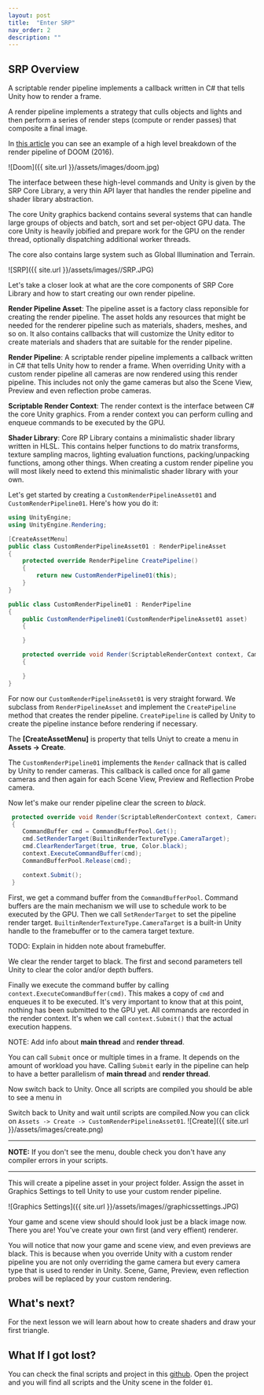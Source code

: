 ```yaml
---
layout: post
title:  "Enter SRP"
nav_order: 2
description: ""
---
```


## SRP Overview

A scriptable render pipeline implements a callback written in C# that tells Unity how to render a frame. 

A render pipeline implements a strategy that culls objects and lights and then perform a series of render steps (compute or render passes) that composite a final image. 

In [this article](http://www.adriancourreges.com/blog/2016/09/09/doom-2016-graphics-study/) you can see an example of a high level breakdown of the render pipeline of DOOM (2016).

![Doom]({{ site.url }}/assets/images/doom.jpg)

The interface between these high-level commands and Unity is given by the SRP Core Library, a very thin API layer that handles the render pipeline and shader library abstraction. 

The core Unity graphics backend contains several systems that can handle large groups of objects and batch, sort and set per-object GPU data. The core Unity is heavily jobified and prepare work for the GPU on the render thread, optionally dispatching additional worker threads.

The core also contains large system such as Global Illumination and Terrain.

![SRP]({{ site.url }}/assets/images//SRP.JPG)

Let's take a closer look at what are the core components of SRP Core Library and how to start creating our own render pipeline.

__Render Pipeline Asset__: The pipeline asset is a factory class reponsible for creating the render pipeline. The asset holds any resources that might be needed for the renderer pipeline such as materials, shaders, meshes, and so on. It also contains callbacks that will customize the Unity editor to create materials and shaders that are suitable for the render pipeline.

__Render Pipeline__: A scriptable render pipeline implements a callback written in C# that tells Unity how to render a frame. When overriding Unity with a custom render pipeline all cameras are now rendered using this render pipeline. This includes not only the game cameras but also the Scene View, Preview and even reflection probe cameras.

__Scriptable Render Context__: The render context is the interface between C# the core Unity graphics. From a render context you can perform culling and enqueue commands to be executed by the GPU.

__Shader Library__: Core RP Library contains a minimalistic shader library written in HLSL. This contains helper functions to do matrix transforms, texture sampling macros, lighting evaluation functions, packing/unpacking functions, among other things. When creating a custom render pipeline you will most likely need to extend this minimalistic shader library with your own. 

Let's get started by creating a `CustomRenderPipelineAsset01` and `CustomRenderPipeline01`. Here's how you do it:

```csharp
using UnityEngine;
using UnityEngine.Rendering;

[CreateAssetMenu]
public class CustomRenderPipelineAsset01 : RenderPipelineAsset
{
    protected override RenderPipeline CreatePipeline()
    {
        return new CustomRenderPipeline01(this);
    }
}
```

```csharp
public class CustomRenderPipeline01 : RenderPipeline
{
    public CustomRenderPipeline01(CustomRenderPipelineAsset01 asset)
    {

    } 

    protected override void Render(ScriptableRenderContext context, Camera[] cameras)
    {

    }
}
```

For now our `CustomRenderPipelineAsset01` is very straight forward. We subclass from `RenderPipelineAsset` and implement the `CreatePipeline` method that creates the render pipeline. `CreatePipeline` is called by Unity to create the pipeline instance before rendering if necessary.

The __[CreateAssetMenu]__ is property that tells Uniyt to create a menu in __Assets -> Create__. 

The `CustomRenderPipeline01` implements the `Render` callnack that is called by Unity to render cameras. This callback is called once for all game cameras and then again for each Scene View, Preview and Reflection Probe camera. 

Now let's make our render pipeline clear the screen to _black_.

```csharp
 protected override void Render(ScriptableRenderContext context, Camera[] cameras)
 {
    CommandBuffer cmd = CommandBufferPool.Get();
    cmd.SetRenderTarget(BuiltinRenderTextureType.CameraTarget);
    cmd.ClearRenderTarget(true, true, Color.black);
    context.ExecuteCommandBuffer(cmd);
    CommandBufferPool.Release(cmd);

    context.Submit();
 }
```

First, we get a command buffer from the `CommandBufferPool`. Command buffers are the main mechanism we will use to schedule work to be executed by the GPU. Then we call `SetRenderTarget` to set the pipeline render target. `BuiltinRenderTextureType.CameraTarget` is a built-in Unity handle to the framebuffer or to the camera target texture.

TODO: Explain in hidden note about framebuffer.

We clear the render target to black. The first and second parameters tell Unity to clear the color and/or depth buffers.

Finally we execute the command buffer by calling `context.ExecuteCommandBuffer(cmd)`. This makes a copy of `cmd` and enqueues it to be executed. It's very important to know that at this point, nothing has been submitted to the GPU yet. All commands are recorded in the render context. It's when we call `context.Submit()` that the actual execution happens. 

NOTE: Add info about __main thread__ and __render thread__.

You can call `Submit` once or multiple times in a frame. It depends on the amount of workload you have. Calling `Submit` early in the pipeline can help to have a better parallelism of __main thread__ and __render thread__.

Now switch back to Unity. Once all scripts are compiled you should be able to see a menu in 

Switch back to Unity and wait until scripts are compiled.Now you can click on `Assets -> Create -> CustomRenderPipelineAsset01`. 
![Create]({{ site.url }}/assets/images/create.png)

---
**NOTE:** 
If you don't see the menu, double check you don't have any compiler errors in your scripts.

---


This will create a pipeline asset in your project folder. Assign the asset in Graphics Settings to tell Unity to use your custom render pipeline. 

![Graphics Settings]({{ site.url }}/assets/images//graphicssettings.JPG)

Your game and scene view should should look just be a black image now. There you are! You've create your own first (and very effient) renderer.

You will notice that now your game and scene view, and even previews are black. This is because when you override Unity with a custom render pipeline you are not only overriding the game camera but every camera type that is used to render in Unity. Scene, Game, Preview, even reflection probes will be replaced by your custom rendering.

## What's next?
For the next lesson we will learn about how to create shaders and draw your first triangle.

## What If I got lost?
You can check the final scripts and project in this [github](https://github.com/phi-lira/learnsrp). Open the project and you will find all scripts and the Unity scene in the folder `01`.



